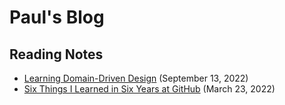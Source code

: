 # Paul's Blog

## Reading Notes

- [Learning Domain-Driven Design](./Reading%20Notes/Learning%20Domain-Driven%20Design/Learning%20Domain-Driven%20Design.md) (September 13, 2022)
- [Six Things I Learned in Six Years at GitHub](./Reading%20Notes/Six%20Things%20I%20Learned%20in%20Six%20Years%20at%20GitHub.md) (March 23, 2022)